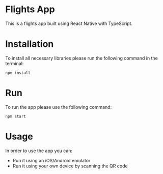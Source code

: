 # Flights App

This is a flights app built using React Native with TypeScript.

# Installation

To install all necessary libraries please run the following command in the terminal:

```
npm install
```

# Run

To run the app please use the following command:

```
npm start
```

# Usage

In order to use the app you can:

- Run it using an iOS/Android emulator
- Run it using your own device by scanning the QR code
